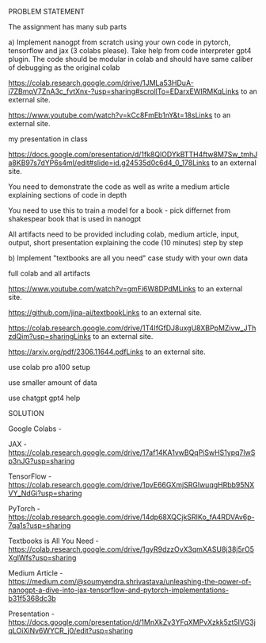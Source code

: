 PROBLEM STATEMENT

The assignment has many sub parts

 

a) Implement nanogpt from scratch using your own code in pytorch, tensorflow and jax (3 colabs please). Take help from code interpreter gpt4 plugin. The code should be modular in colab and should have same caliber of debugging as the original colab 

 

https://colab.research.google.com/drive/1JMLa53HDuA-i7ZBmqV7ZnA3c_fvtXnx-?usp=sharing#scrollTo=EDarxEWIRMKqLinks to an external site.

https://www.youtube.com/watch?v=kCc8FmEb1nY&t=18sLinks to an external site.


my presentation in class

https://docs.google.com/presentation/d/1fk8QlODYkBTTH4ftw8M7Sw_tmhJa8KB97s7dYP6s4mI/edit#slide=id.g24535d0c6d4_0_178Links to an external site.

 

You need to demonstrate the code as well as write a medium article explaining sections of code in depth

 

You need to use this to train a model for a book - pick differnet from shakespear book that is used in nanogpt

All artifacts need to be provided including colab, medium article, input, output, short presentation explaining the code (10 minutes) step by step

 

b) Implement "textbooks are all you need" case study with your own data

full colab and all artifacts

https://www.youtube.com/watch?v=gmFi6W8DPdMLinks to an external site.


 

https://github.com/jina-ai/textbookLinks to an external site.

 

https://colab.research.google.com/drive/1T4IfGfDJ8uxgU8XBPpMZivw_JThzdQim?usp=sharingLinks to an external site.

 

https://arxiv.org/pdf/2306.11644.pdfLinks to an external site.

 

use colab pro a100 setup

 

use smaller amount of data

 

use chatgpt gpt4 help 



SOLUTION

Google Colabs - 

JAX - https://colab.research.google.com/drive/17af14KA1vwBQqPiSwHS1ypq7lwSp3nJG?usp=sharing

TensorFlow - https://colab.research.google.com/drive/1pvE66GXmjSRGlwuqgHRbb95NXVY_NdGi?usp=sharing

PyTorch - https://colab.research.google.com/drive/14dp68XQCjkSRIKo_fA4RDVAv6p-7qa1s?usp=sharing

Textbooks is All You Need - https://colab.research.google.com/drive/1gyR9dzzOvX3qmXASU8j38j5rO5XgIWfs?usp=sharing

Medium Article - https://medium.com/@soumyendra.shrivastava/unleashing-the-power-of-nanogpt-a-dive-into-jax-tensorflow-and-pytorch-implementations-b31f5368dc3b

Presentation - https://docs.google.com/presentation/d/1MnXkZv3YFqXMPvXzkk5zt5IVG3jqLOiXiNv6WYCR_j0/edit?usp=sharing

